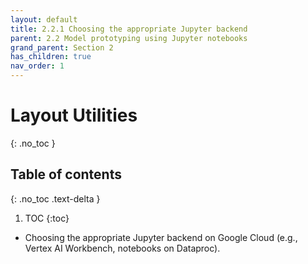 ```yaml
---
layout: default
title: 2.2.1 Choosing the appropriate Jupyter backend
parent: 2.2 Model prototyping using Jupyter notebooks
grand_parent: Section 2
has_children: true
nav_order: 1
---
```


# Layout Utilities
{: .no_toc }

## Table of contents
{: .no_toc .text-delta }

1. TOC
{:toc}



* Choosing the appropriate Jupyter backend on Google Cloud (e.g., Vertex AI Workbench, notebooks on Dataproc).
